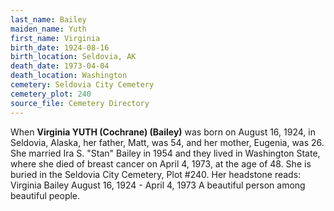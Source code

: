 ```yaml
---
last_name: Bailey
maiden_name: Yuth
first_name: Virginia
birth_date: 1924-08-16
birth_location: Seldovia, AK
death_date: 1973-04-04
death_location: Washington
cemetery: Seldovia City Cemetery
cemetery_plot: 240
source_file: Cemetery Directory
---
```


When **Virginia YUTH (Cochrane) (Bailey)** was born on August 16, 1924,
in Seldovia, Alaska, her father, Matt, was 54, and her mother, Eugenia,
was 26. She married Ira S. "Stan" Bailey in 1954 and they lived in
Washington State, where she died of breast cancer on April 4, 1973, at
the age of 48. She is buried in the Seldovia City Cemetery, Plot \#240.
Her headstone reads: Virginia Bailey August 16, 1924 - April 4, 1973 A
beautiful person among beautiful people.

